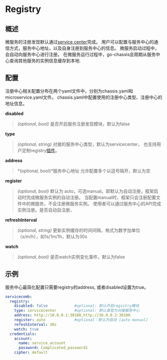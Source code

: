 # Registry
## 概述

微服务的注册发现默认通过[service center](https://github.com/apache/servicecomb-service-center)完成。
用户可以配置与服务中心的通信方式，服务中心地址，以及自身注册到服务中心的信息。
微服务启动过程中，会自动向服务中心进行注册。
在微服务运行过程中，go-chassis会周期从服务中心查询其他服务的实例信息缓存到本地.

## 配置

注册中心相关配置分布在两个yaml文件中，分别为chassis.yaml和microservice.yaml文件。
chassis.yaml中配置使用的注册中心类型、注册中心的地址信息。


**disabled**
> *(optional, bool)* 是否开启服务注册发现模块，默认为false

**type**
> *(optional, string)* 对接的服务中心类型，默认为servicecenter，
> 也支持用户定制registry[插件](https://github.com/go-chassis/go-chassis-extension/tree/master/registry)。


**address**
> *(optional, bool)*服务中心地址 允许配置多个以逗号隔开，默认为空

**register**
> *(optional, bool)* 默认为 auto，可选manual。即默认为自动注册，框架启动时完成微服务实例的自动注册。
> 当配置manual时，框架只会注册配置文件中的微服务，不会注册微服务实例。
> 使用者可以通过服务中心的API完成实例注册。是否自动自注册，

**refreshInterval**
> *(optional, string)* 更新实例缓存的时间间隔，格式为数字加单位（s/m/h），如1s/1m/1h，默认为30s

**watch**
> *(optional, bool)*  是否watch实例变化事件，默认为false

## 示例

服务中心最简化配置只需要registry的address, 或者disabled设置为true。

```yaml
servicecomb:
  registry:
    disabled: false            #optional: 默认开启registry模块
    type: servicecenter        #optional: 默认类型为对接服务中心
    address: http://10.0.0.1:30100,http://10.0.0.2:30100 
    register: auto             #optional：默认为自动 [auto manual]
    refeshInterval: 30s       
    watch: true                         
  credentials:
    account:
      name: service_account  
      password: Complicated_password1
    cipher: default
```





